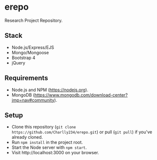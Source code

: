 # erepo
Research Project Repository.

## Stack
- Node.js/Express/EJS
- Mongo/Mongoose
- Bootstrap 4
- jQuery

## Requirements
- Node.js and NPM (https://nodejs.org).
- MongoDB (https://www.mongodb.com/download-center?jmp=nav#community).

## Setup
- Clone this repository (`git clone https://github.com/Charlly234/erepo.git`) or pull (`git pull`) if you've already cloned.
- Run `npm install` in the project root.
- Start the Node server with `npm start`.
- Visit http://localhost:3000 on your browser.